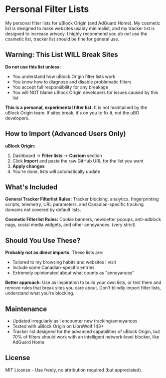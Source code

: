 # Personal Filter Lists

My personal filter lists for uBlock Origin (and AdGuard Home). My cosmetic list is designed to make websites usably minimalist, and my tracker list is designed to increase privacy. I highly recommend you *do not use* the cosmetic list, tracker list should be fine for general use.

## Warning: This List WILL Break Sites

**Do not use this list unless:**
- You understand how uBlock Origin filter lists work
- You know how to diagnose and disable problematic filters
- You accept full responsibility for any breakage
- You will NOT blame uBlock Origin developers for issues caused by this list

**This is a personal, experimental filter list.** It is not maintained by the uBlock Origin team. If sites break, it's on you to fix it, not the uBO developers.

## How to Import (Advanced Users Only)

**uBlock Origin:**
1. Dashboard → **Filter lists** → **Custom** section 
2. Click **Import** and paste the raw GitHub URL for the list you want
3. **Apply changes**
4. You're done, lists will automatically update 

## What's Included

**General Tracker Filterlist Rules:** Tracker blocking, analytics, fingerprinting scripts, telemetry, URL parameters, and Canadian-specific tracking domains not covered by default lists.

**Cosmetic Filterlist Rules:** Cookie banners, newsletter popups, anti-adblock nags, social media widgets, and other annoyances. (very strict)

## Should You Use These?

**Probably not as direct imports.** These lists are:
- Tailored to my browsing habits and websites I visit
- Include some Canadian-specific entries
- Extremely opinionated about what counts as "annoyances"

**Better approach:** Use as inspiration to build your own lists, or test them and remove rules that break sites you care about. Don't blindly import filter lists, understand what you're blocking.

## Maintenance

- Updated irregularly as I encounter new tracking/annoyances
- Tested with uBlock Origin on LibreWolf 143+
- Tracker list designed for the advanced capabilities of uBlock Origin, but 70% of filters should work with an intelligent network-level blocker, like AdGuard Home

## License

MIT License - Use freely, no attribution required (but appreciated).

